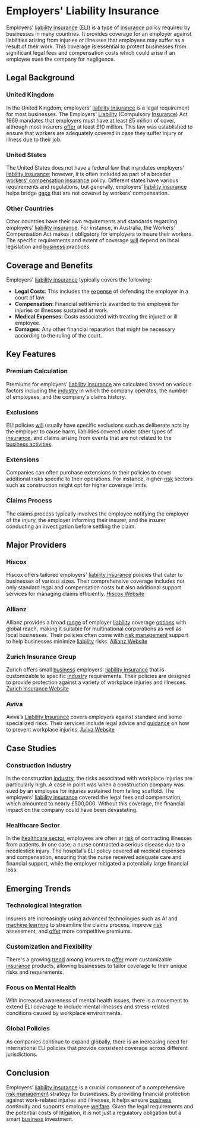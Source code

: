 # Employers' Liability Insurance

Employers' [liability insurance](../l/liability_insurance.md) (ELI) is a type of [insurance](../i/insurance.md) policy required by businesses in many countries. It provides coverage for an employer against liabilities arising from injuries or illnesses that employees may suffer as a result of their work. This coverage is essential to protect businesses from significant legal fees and compensation costs which could arise if an employee sues the company for negligence.

## Legal Background

### United Kingdom
In the United Kingdom, employers' [liability insurance](../l/liability_insurance.md) is a legal requirement for most businesses. The Employers' [Liability](../l/liability.md) (Compulsory [Insurance](../i/insurance.md)) Act 1969 mandates that employers must have at least £5 million of cover, although most insurers [offer](../o/offer.md) at least £10 million. This law was established to ensure that workers are adequately covered in case they suffer injury or illness due to their job.

### United States
The United States does not have a federal law that mandates employers' [liability insurance](../l/liability_insurance.md); however, it is often included as part of a broader [workers' compensation](../w/workers'_compensation.md) [insurance](../i/insurance.md) policy. Different states have various requirements and regulations, but generally, employers’ [liability insurance](../l/liability_insurance.md) helps bridge [gaps](../g/gap.md) that are not covered by workers’ compensation.

### Other Countries
Other countries have their own requirements and standards regarding employers' [liability insurance](../l/liability_insurance.md). For instance, in Australia, the Workers’ Compensation Act makes it obligatory for employers to insure their workers. The specific requirements and extent of coverage [will](../w/will.md) depend on local legislation and [business](../b/business.md) practices.

## Coverage and Benefits

Employers' [liability insurance](../l/liability_insurance.md) typically covers the following:

- **Legal Costs**: This includes the [expense](../e/expense.md) of defending the employer in a court of law.
- **Compensation**: Financial settlements awarded to the employee for injuries or illnesses sustained at work.
- **Medical Expenses**: Costs associated with treating the injured or ill employee.
- **Damages**: Any other financial reparation that might be necessary according to the ruling of the court.

## Key Features

### Premium Calculation
Premiums for employers' [liability insurance](../l/liability_insurance.md) are calculated based on various factors including the [industry](../i/industry.md) in which the company operates, the number of employees, and the company's claims history.

### Exclusions
ELI policies [will](../w/will.md) usually have specific exclusions such as deliberate acts by the employer to cause harm, liabilities covered under other types of [insurance](../i/insurance.md), and claims arising from events that are not related to the [business activities](../b/business_activities.md).

### Extensions
Companies can often purchase extensions to their policies to cover additional risks specific to their operations. For instance, higher-[risk](../r/risk.md) sectors such as construction might opt for higher coverage limits.

### Claims Process
The claims process typically involves the employee notifying the employer of the injury, the employer informing their insurer, and the insurer conducting an investigation before settling the claim.

## Major Providers

### Hiscox
Hiscox offers tailored employers' [liability insurance](../l/liability_insurance.md) policies that cater to businesses of various sizes. Their comprehensive coverage includes not only standard legal and compensation costs but also additional support services for managing claims efficiently.
[Hiscox Website](https://www.hiscox.co.uk/)

### Allianz
Allianz provides a broad [range](../r/range.md) of employer [liability](../l/liability.md) coverage [options](../o/options.md) with global reach, making it suitable for multinational corporations as well as local businesses. Their policies often come with [risk management](../r/risk_management.md) support to help businesses minimize [liability](../l/liability.md) risks.
[Allianz Website](https://www.allianz.com/)

### Zurich Insurance Group
Zurich offers small [business](../b/business.md) employers' [liability insurance](../l/liability_insurance.md) that is customizable to specific [industry](../i/industry.md) requirements. Their policies are designed to provide protection against a variety of workplace injuries and illnesses.
[Zurich Insurance Website](https://www.zurich.com/)

### Aviva
Aviva’s [Liability Insurance](../l/liability_insurance.md) covers employers against standard and some specialized risks. Their services include legal advice and [guidance](../g/guidance.md) on how to prevent workplace injuries.
[Aviva Website](https://www.aviva.com/)

## Case Studies

### Construction Industry
In the construction [industry](../i/industry.md), the risks associated with workplace injuries are particularly high. A case in point was when a construction company was sued by an employee for injuries sustained from falling scaffold. The employers' [liability insurance](../l/liability_insurance.md) covered the legal fees and compensation, which amounted to nearly £500,000. Without this coverage, the financial impact on the company could have been devastating.

### Healthcare Sector
In the [healthcare sector](../h/healthcare_sector.md), employees are often at [risk](../r/risk.md) of contracting illnesses from patients. In one case, a nurse contracted a serious disease due to a needlestick injury. The hospital’s ELI policy covered all medical expenses and compensation, ensuring that the nurse received adequate care and financial support, while the employer mitigated a potentially large financial loss.

## Emerging Trends

### Technological Integration
Insurers are increasingly using advanced technologies such as AI and [machine learning](../m/machine_learning.md) to streamline the claims process, improve [risk](../r/risk.md) assessment, and [offer](../o/offer.md) more competitive premiums.

### Customization and Flexibility
There's a growing [trend](../t/trend.md) among insurers to [offer](../o/offer.md) more customizable [insurance](../i/insurance.md) products, allowing businesses to tailor coverage to their unique risks and requirements.

### Focus on Mental Health
With increased awareness of mental health issues, there is a movement to extend ELI coverage to include mental illnesses and stress-related conditions caused by workplace environments.

### Global Policies
As companies continue to expand globally, there is an increasing need for international ELI policies that provide consistent coverage across different jurisdictions.

## Conclusion

Employers' [liability insurance](../l/liability_insurance.md) is a crucial component of a comprehensive [risk management](../r/risk_management.md) strategy for businesses. By providing financial protection against work-related injuries and illnesses, it helps ensure [business](../b/business.md) continuity and supports employee [welfare](../w/welfare.md). Given the legal requirements and the potential costs of litigation, it is not just a regulatory obligation but a smart [business](../b/business.md) investment.